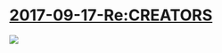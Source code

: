 # [2017-09-17-Re:CREATORS](https://bangumi.bilibili.com/anime/5998)
![](https://bilicover2017.github.io/iOS/2017-09-17.jpg)